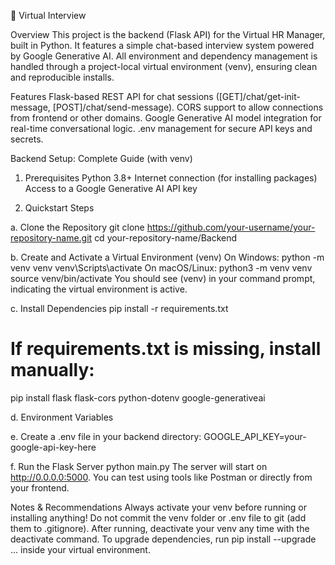 🚀 Virtual Interview

Overview
This project is the backend (Flask API) for the Virtual HR Manager, built in Python. It features a simple chat-based interview system powered by Google Generative AI. All environment and dependency management is handled through a project-local virtual environment (venv), ensuring clean and reproducible installs.

Features
Flask-based REST API for chat sessions ([GET]/chat/get-init-message, [POST]/chat/send-message).
CORS support to allow connections from frontend or other domains.
Google Generative AI model integration for real-time conversational logic.
.env management for secure API keys and secrets.

Backend Setup: Complete Guide (with venv)

1. Prerequisites
Python 3.8+
Internet connection (for installing packages)
Access to a Google Generative AI API key

2. Quickstart Steps

a. Clone the Repository
git clone https://github.com/your-username/your-repository-name.git
cd your-repository-name/Backend

b. Create and Activate a Virtual Environment (venv)
On Windows:
python -m venv venv
venv\Scripts\activate
On macOS/Linux:
python3 -m venv venv
source venv/bin/activate
You should see (venv) in your command prompt, indicating the virtual environment is active.

c. Install Dependencies
pip install -r requirements.txt
# If requirements.txt is missing, install manually:
pip install flask flask-cors python-dotenv google-generativeai

d. Environment Variables

e. Create a .env file in your backend directory:
   GOOGLE_API_KEY=your-google-api-key-here

f. Run the Flask Server
   python main.py
   The server will start on http://0.0.0.0:5000. You can test using tools like Postman or directly from your frontend.



Notes & Recommendations
Always activate your venv before running or installing anything!
Do not commit the venv folder or .env file to git (add them to .gitignore).
After running, deactivate your venv any time with the deactivate command.
To upgrade dependencies, run pip install --upgrade ... inside your virtual environment.
